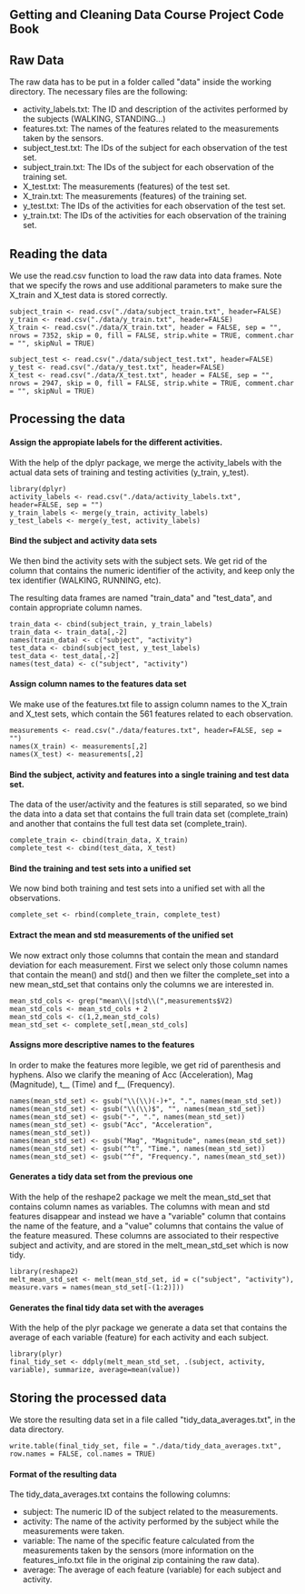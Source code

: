 ## Getting and Cleaning Data Course Project Code Book

## Raw Data

The raw data has to be put in a folder called "data" inside the working directory. The necessary
files are the following:

* activity_labels.txt: The ID and description of the activites performed by the subjects (WALKING, STANDING...)
* features.txt: The names of the features related to the measurements taken by the sensors.
* subject_test.txt: The IDs of the subject for each observation of the test set.
* subject_train.txt: The IDs of the subject for each observation of the training set.
* X_test.txt: The measurements (features) of the test set.
* X_train.txt: The measurements (features) of the training set.
* y_test.txt: The IDs of the activities for each observation of the test set.
* y_train.txt: The IDs of the activities for each observation of the training set.

## Reading the data

We use the read.csv function to load the raw data into data frames. Note that we specify the rows and use
additional parameters to make sure the X_train and X_test data is stored correctly.

```
subject_train <- read.csv("./data/subject_train.txt", header=FALSE)
y_train <- read.csv("./data/y_train.txt", header=FALSE)
X_train <- read.csv("./data/X_train.txt", header = FALSE, sep = "", nrows = 7352, skip = 0, fill = FALSE, strip.white = TRUE, comment.char = "", skipNul = TRUE)

subject_test <- read.csv("./data/subject_test.txt", header=FALSE)
y_test <- read.csv("./data/y_test.txt", header=FALSE)
X_test <- read.csv("./data/X_test.txt", header = FALSE, sep = "", nrows = 2947, skip = 0, fill = FALSE, strip.white = TRUE, comment.char = "", skipNul = TRUE)
```

## Processing the data

#### Assign the appropiate labels for the different activities.

With the help of the dplyr package, we merge the activity_labels with the actual data sets 
of training and testing activities (y_train, y_test).

```
library(dplyr)
activity_labels <- read.csv("./data/activity_labels.txt", header=FALSE, sep = "")
y_train_labels <- merge(y_train, activity_labels)
y_test_labels <- merge(y_test, activity_labels)
```


#### Bind the subject and activity data sets

We then bind the activity sets with the subject sets. We get rid of the column that contains the numeric identifier of the activity, and keep only the tex identifier (WALKING, RUNNING, etc).

The resulting data frames are named "train_data" and "test_data", and contain appropriate column names.

```
train_data <- cbind(subject_train, y_train_labels)
train_data <- train_data[,-2]
names(train_data) <- c("subject", "activity")
test_data <- cbind(subject_test, y_test_labels)
test_data <- test_data[,-2]
names(test_data) <- c("subject", "activity")
```


#### Assign column names to the features data set

We make use of the features.txt file to assign column names to the X_train and X_test sets, which contain the 561 features related to each observation.

```
measurements <- read.csv("./data/features.txt", header=FALSE, sep = "")
names(X_train) <- measurements[,2]
names(X_test) <- measurements[,2]
```


#### Bind the subject, activity and features into a single training and test data set.

The data of the user/activity and the features is still separated, so we bind the data into a data set that contains the full train data set (complete_train) and another that contains the full test data set (complete_train).

```
complete_train <- cbind(train_data, X_train)
complete_test <- cbind(test_data, X_test)
```


#### Bind the training and test sets into a unified set

We now bind both training and test sets into a unified set with all the observations.

```
complete_set <- rbind(complete_train, complete_test)
```


#### Extract the mean and std measurements of the unified set

We now extract only those columns that contain the mean and standard deviation for each measurement. First we select only those column names that contain the mean() and std() and then we filter the complete_set into a new mean_std_set that contains only the columns we are interested in.

```
mean_std_cols <- grep("mean\\(|std\\(",measurements$V2)
mean_std_cols <- mean_std_cols + 2
mean_std_cols <- c(1,2,mean_std_cols)
mean_std_set <- complete_set[,mean_std_cols]
```


#### Assigns more descriptive names to the features

In order to make the features more legible, we get rid of parenthesis and hyphens. Also we clarify the meaning of Acc (Acceleration), Mag (Magnitude), t__ (Time) and f__ (Frequency). 

```
names(mean_std_set) <- gsub("\\(\\)(-)+", ".", names(mean_std_set))
names(mean_std_set) <- gsub("\\(\\)$", "", names(mean_std_set))
names(mean_std_set) <- gsub("-", ".", names(mean_std_set))
names(mean_std_set) <- gsub("Acc", "Acceleration", names(mean_std_set))
names(mean_std_set) <- gsub("Mag", "Magnitude", names(mean_std_set))
names(mean_std_set) <- gsub("^t", "Time.", names(mean_std_set))
names(mean_std_set) <- gsub("^f", "Frequency.", names(mean_std_set))
```


#### Generates a tidy data set from the previous one

With the help of the reshape2 package we melt the mean_std_set that contains column names as variables. The columns with mean and std features disappear and instead we have a "variable" column that contains the name of the feature, and a "value" columns that contains the value of the feature measured. These columns are associated to their respective subject and activity, and are stored in the melt_mean_std_set which is now tidy.

```
library(reshape2)
melt_mean_std_set <- melt(mean_std_set, id = c("subject", "activity"), measure.vars = names(mean_std_set[-(1:2)]))
```


#### Generates the final tidy data set with the averages

With the help of the plyr package we generate a data set that contains the average of each variable (feature) for each activity and each subject.

```
library(plyr)
final_tidy_set <- ddply(melt_mean_std_set, .(subject, activity, variable), summarize, average=mean(value))
```


## Storing the processed data

We store the resulting data set in a file called "tidy_data_averages.txt", in the data directory.

```
write.table(final_tidy_set, file = "./data/tidy_data_averages.txt", row.names = FALSE, col.names = TRUE)
```

#### Format of the resulting data

The tidy_data_averages.txt contains the following columns:

* subject: The numeric ID of the subject related to the measurements. 
* activity: The name of the activity performed by the subject while the measurements were taken.
* variable: The name of the specific feature calculated from the measurements taken by the sensors (more information on the features_info.txt file in the original zip containing the raw data).
* average: The average of each feature (variable) for each subject and activity.
